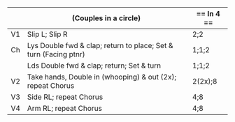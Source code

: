 ||(Couples in a circle) | == In 4 == |
|-----|----|-----|
|V1| Slip L; Slip R |2;2|
|Ch| Lys Double fwd & clap; return to place; Set & turn (Facing ptnr) |1;1;2|
||Lds Double fwd & clap; return; Set & turn |1;1;2|
|V2| Take hands, Double in (whooping) & out (2x); repeat Chorus |2(2x);8|
|V3| Side RL; repeat Chorus |4;8|
|V4| Arm RL; repeat Chorus |4;8|
